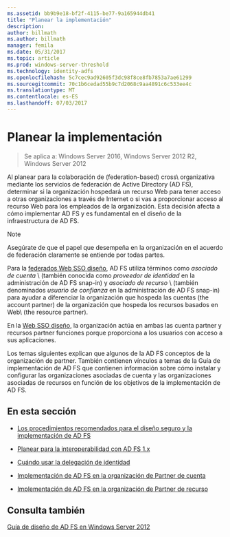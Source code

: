 ```yaml
---
ms.assetid: bb9b9e18-bf2f-4115-be77-9a165944db41
title: "Planear la implementación"
description: 
author: billmath
ms.author: billmath
manager: femila
ms.date: 05/31/2017
ms.topic: article
ms.prod: windows-server-threshold
ms.technology: identity-adfs
ms.openlocfilehash: 5c7cec9ad92605f3dc98f8ce8fb7853a7ae61299
ms.sourcegitcommit: 70c1b6cedad55b9c7d2068c9aa4891c6c533ee4c
ms.translationtype: MT
ms.contentlocale: es-ES
ms.lasthandoff: 07/03/2017
---
```

# <a name="planning-your-deployment"></a>Planear la implementación

>Se aplica a: Windows Server 2016, Windows Server 2012 R2, Windows Server 2012

Al planear para la colaboración de \(federation\-based\) cross\ organizativa mediante los servicios de federación de Active Directory \(AD FS\), determinar si la organización hospedará un recurso Web para tener acceso a otras organizaciones a través de Internet o si vas a proporcionar acceso al recurso Web para los empleados de la organización. Esta decisión afecta a cómo implementar AD FS y es fundamental en el diseño de la infraestructura de AD FS.  
  
> [!NOTE]  
> Asegúrate de que el papel que desempeña en la organización en el acuerdo de federación claramente se entiende por todas partes.  
  
Para la [federados Web SSO diseño](Federated-Web-SSO-Design.md), AD FS utiliza términos como *asociado de cuenta* \ (también conocida como *proveedor de identidad* en la administración de AD FS snap\-in\) y *asociado de recurso* \ (también denominados *usuario de confianza* en la administración de AD FS snap\-in\) para ayudar a diferenciar la organización que hospeda las cuentas \(the account partner\) de la organización que hospeda los recursos basados en Web\ \(the resource partner\).  
  
En la [Web SSO diseño](Web-SSO-Design.md), la organización actúa en ambas las cuenta partner y recursos partner funciones porque proporciona a los usuarios con acceso a sus aplicaciones.  
  
Los temas siguientes explican que algunos de la AD FS conceptos de la organización de partner. También contienen vínculos a temas de la Guía de implementación de AD FS que contienen información sobre cómo instalar y configurar las organizaciones asociadas de cuenta y las organizaciones asociadas de recursos en función de los objetivos de la implementación de AD FS.  
  
## <a name="in-this-section"></a>En esta sección  
  
-   [Los procedimientos recomendados para el diseño seguro y la implementación de AD FS](Best-Practices-for-Secure-Planning-and-Deployment-of-AD-FS.md)  
  
-   [Planear para la interoperabilidad con AD FS 1.x](Planning-for-Interoperability-with-AD-FS-1.x.md)  
  
-   [Cuándo usar la delegación de identidad](When-to-Use-Identity-Delegation.md)  
  
-   [Implementación de AD FS en la organización de Partner de cuenta](Deploying-AD-FS-in-the-Account-Partner-Organization-2012.md)  
  
-   [Implementación de AD FS en la organización de Partner de recurso](Deploying-AD-FS-in-the-Resource-Partner-Organization-2012.md)  
  
## <a name="see-also"></a>Consulta también
[Guía de diseño de AD FS en Windows Server 2012](AD-FS-Design-Guide-in-Windows-Server-2012.md)


